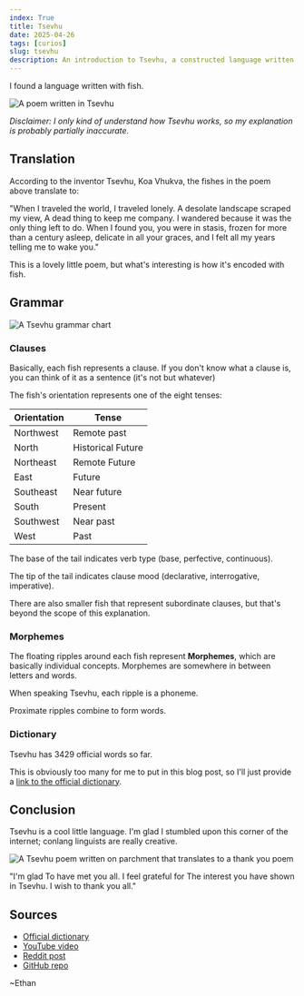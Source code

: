 ```yaml
---
index: True
title: Tsevhu
date: 2025-04-26
tags: [curios]
slug: tsevhu
description: An introduction to Tsevhu, a constructed language written with fish symbols, and its unique grammar.
---
```


I found a language written with fish.

![A poem written in Tsevhu](../../images/tsevhu_poem.svg)

*Disclaimer: I only kind of understand how Tsevhu works, so my explanation is probably partially inaccurate.*

## Translation

According to the inventor Tsevhu, Koa Vhukva, the fishes in the poem above translate to:

<poem>
"When I traveled the world,
I traveled lonely.
A desolate landscape
scraped my view,
A dead thing to keep me company.
I wandered because
it was the only thing left to do.
When I found you,
you were in stasis,
frozen for more
than a century
asleep, delicate in all your graces,
and I felt all my years
telling me to wake you."
</poem>

This is a lovely little poem, but what's interesting is how it's encoded with fish.

## Grammar

![A Tsevhu grammar chart](../../images/tsevhu_grammar.webp)

### Clauses

Basically, each fish represents a clause. If you don't know what a clause is, you can think of it as a sentence (it's not but whatever)

The fish's orientation represents one of the eight tenses:

| Orientation  | Tense            |
|--------------|-----------------|
| Northwest    | Remote past      |
| North        | Historical Future|
| Northeast    | Remote Future    |
| East         | Future           |
| Southeast    | Near future      |
| South        | Present          |
| Southwest    | Near past        |
| West         | Past             |

The base of the tail indicates verb type (base, perfective, continuous).

The tip of the tail indicates clause mood (declarative, interrogative, imperative).

There are also smaller fish that represent subordinate clauses, but that's beyond the scope of this explanation.

### Morphemes

The floating ripples around each fish represent **Morphemes**, which are basically individual concepts. Morphemes are somewhere in between letters and words.

When speaking Tsevhu, each ripple is a phoneme.

Proximate ripples combine to form words.

### Dictionary

Tsevhu has 3429 official words so far.

This is obviously too many for me to put in this blog post, so I'll just provide a [link to the official dictionary](https://docs.google.com/spreadsheets/d/1Z3GgLvUsjAupx9l_Zo0lBfozFwRk_K_gE6kCBJmuU3Y).

## Conclusion

Tsevhu is a cool little language. I'm glad I stumbled upon this corner of the internet; conlang linguists are really creative.

![A Tsevhu poem written on parchment that translates to a thank you poem](../../images/tsevhu_thanks.webp)

<poem>
"I'm glad
To have met you all.
I feel grateful for
The interest you have shown in Tsevhu.
I wish to thank you all."
</poem>

## Sources

- [Official dictionary](https://docs.google.com/spreadsheets/d/1Z3GgLvUsjAupx9l_Zo0lBfozFwRk_K_gE6kCBJmuU3Y/edit)
- [YouTube video](https://www.youtube.com/watch?v=bZJa-C3lsjg)
- [Reddit post](https://www.reddit.com/r/conlangs/comments/gxgy6i/tsevhu_key_activity/)
- [GitHub repo](https://github.com/GammaGames/koilang)

~Ethan
